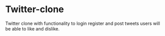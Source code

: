 # Twitter-clone
Twitter clone with functionality to login register and post tweets users will be able to like and dislike.

